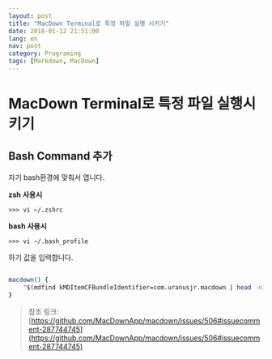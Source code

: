 ```yaml
---
layout: post
title: "MacDown Terminal로 특정 파일 실행 시키기"
date: 2018-01-12 21:51:00
lang: en
nav: post
category: Programing
tags: [Markdown, MacDown]
---
```


# MacDown Terminal로 특정 파일 실행시키기

## Bash Command 추가

자기 bash환경에 맞춰서 엽니다.

**zsh 사용시**

```
>>> vi ~/.zshrc
```

**bash 사용시**

```
>>> vi ~/.bash_profile
```
하기 값을  입력합니다.

```bash

macdown() {
    "$(mdfind kMDItemCFBundleIdentifier=com.uranusjr.macdown | head -n1)/Contents/SharedSupport/bin/macdown" $@
}

```

> 참조 링크:[https://github.com/MacDownApp/macdown/issues/506#issuecomment-287744745](https://github.com/MacDownApp/macdown/issues/506#issuecomment-287744745)
